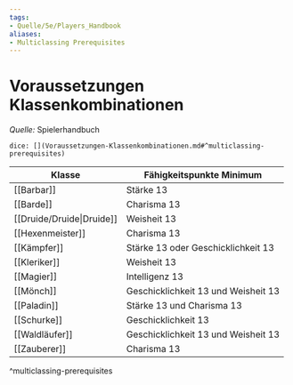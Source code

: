 ```yaml
---
tags:
- Quelle/5e/Players_Handbook
aliases:
- Multiclassing Prerequisites
---
```

# Voraussetzungen Klassenkombinationen
_Quelle:_ Spielerhandbuch

`dice: [](Voraussetzungen-Klassenkombinationen.md#^multiclassing-prerequisites)`

| Klasse                    | Fähigkeitspunkte Minimum            |
| ------------------------- | ----------------------------------- |
| [[Barbar]]                | Stärke 13                           |
| [[Barde]]                 | Charisma 13                         |
| [[Druide/Druide\|Druide]] | Weisheit 13                         |
| [[Hexenmeister]]          | Charisma 13                         |
| [[Kämpfer]]               | Stärke 13 oder Geschicklichkeit 13  |
| [[Kleriker]]              | Weisheit 13                         |
| [[Magier]]                | Intelligenz 13                      |
| [[Mönch]]                 | Geschicklichkeit 13 und Weisheit 13 |
| [[Paladin]]               | Stärke 13 und Charisma 13           |
| [[Schurke]]               | Geschicklichkeit 13                 |
| [[Waldläufer]]            | Geschicklichkeit 13 und Weisheit 13 |
| [[Zauberer]]              | Charisma 13                         |
^multiclassing-prerequisites